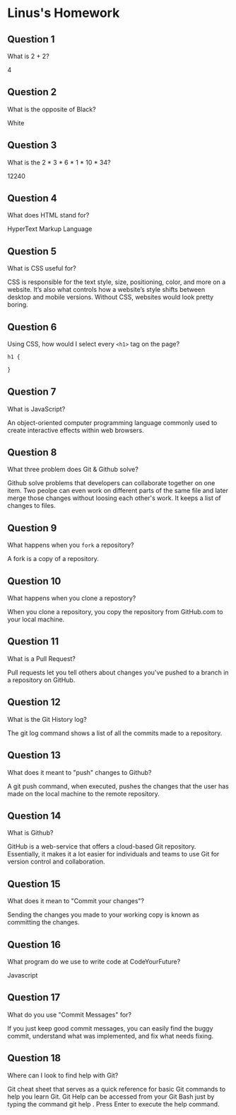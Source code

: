 # Linus's Homework

## Question 1

What is 2 + 2?

4

## Question 2

What is the opposite of Black?

White

## Question 3

What is the  2 * 3 * 6 * 1 * 10 * 34?

12240

## Question 4 

What does HTML stand for?

HyperText Markup Language

## Question 5

What is CSS useful for?

CSS is responsible for the text style, size, positioning, color, and more on a website. It’s also what controls how a website’s style shifts between desktop and mobile versions. Without CSS, websites would look pretty boring.

## Question 6

Using CSS, how would I select every `<h1>` tag on the page?

```css
h1 {

}
```

## Question 7

What is JavaScript?

An object-oriented computer programming language commonly used to create interactive effects within web browsers.

## Question 8

What three problem does Git & Github solve?

Github solve problems that developers can collaborate together on one item.
Two peolpe can even work on different parts of the same file and later merge those changes without loosing each other's work.
It keeps a list of changes to files.


## Question 9

What happens when you `fork` a repository?

A fork is a copy of a repository.

## Question 10 

What happens when you clone a repostory?

When you clone a repository, you copy the repository from GitHub.com to your local machine.

## Question 11

What is a Pull Request?

Pull requests let you tell others about changes you've pushed to a branch in a repository on GitHub.

## Question 12

What is the Git History log?

The git log command shows a list of all the commits made to a repository.

## Question 13

What does it meant to "push" changes to Github?

A git push command, when executed, pushes the changes that the user has made on the local machine to the remote repository.

## Question 14

What is Github?

GitHub is a web-service that offers a cloud-based Git repository. Essentially, it makes it a lot easier for individuals and teams to use Git for version control and collaboration.

## Question 15

What does it mean to "Commit your changes"?

Sending the changes you made to your working copy is known as committing the changes.

## Question 16

What program do we use to write code at CodeYourFuture?

Javascript

## Question 17

What do you use "Commit Messages" for?

If you just keep good commit messages, you can easily find the buggy commit, understand what was implemented, and fix what needs fixing.

## Question 18

Where can I look to find help with Git?

Git cheat sheet that serves as a quick reference for basic Git commands to help you learn Git. 
Git Help can be accessed from your Git Bash just by typing the command git help . Press Enter to execute the help command.

